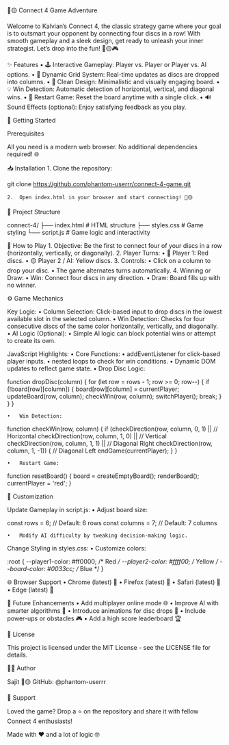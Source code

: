 🔴🟡 Connect 4 Game Adventure

Welcome to Kalvian’s Connect 4, the classic strategy game where your goal is to outsmart your opponent by connecting four discs in a row! With smooth gameplay and a sleek design, get ready to unleash your inner strategist. Let’s drop into the fun! 🔴🟡🎮

✨ Features
	•	🕹️ Interactive Gameplay: Player vs. Player or Player vs. AI options.
	•	🔄 Dynamic Grid System: Real-time updates as discs are dropped into columns.
	•	🎨 Clean Design: Minimalistic and visually engaging board.
	•	💡 Win Detection: Automatic detection of horizontal, vertical, and diagonal wins.
	•	🔁 Restart Game: Reset the board anytime with a single click.
	•	🔊 Sound Effects (optional): Enjoy satisfying feedback as you play.

🚀 Getting Started

Prerequisites

All you need is a modern web browser. No additional dependencies required! 🌐

📥 Installation
	1.	Clone the repository:

git clone https://github.com/phantom-userrr/connect-4-game.git


	2.	Open index.html in your browser and start connecting! 🔴🟡

📁 Project Structure

connect-4/
├── index.html   # HTML structure
├── styles.css   # Game styling
└── script.js    # Game logic and interactivity

🎯 How to Play
	1.	Objective: Be the first to connect four of your discs in a row (horizontally, vertically, or diagonally).
	2.	Player Turns:
	•	🔴 Player 1: Red discs.
	•	🟡 Player 2 / AI: Yellow discs.
	3.	Controls:
	•	Click on a column to drop your disc.
	•	The game alternates turns automatically.
	4.	Winning or Draw:
	•	Win: Connect four discs in any direction.
	•	Draw: Board fills up with no winner.

⚙️ Game Mechanics

Key Logic:
	•	Column Selection: Click-based input to drop discs in the lowest available slot in the selected column.
	•	Win Detection: Checks for four consecutive discs of the same color horizontally, vertically, and diagonally.
	•	AI Logic (Optional):
	•	Simple AI logic can block potential wins or attempt to create its own.

JavaScript Highlights:
	•	Core Functions:
	•	addEventListener for click-based player inputs.
	•	nested loops to check for win conditions.
	•	Dynamic DOM updates to reflect game state.
	•	Drop Disc Logic:

function dropDisc(column) {
    for (let row = rows - 1; row >= 0; row--) {
        if (!board[row][column]) {
            board[row][column] = currentPlayer;
            updateBoard(row, column);
            checkWin(row, column);
            switchPlayer();
            break;
        }
    }
}


	•	Win Detection:

function checkWin(row, column) {
    if (checkDirection(row, column, 0, 1) ||  // Horizontal
        checkDirection(row, column, 1, 0) ||  // Vertical
        checkDirection(row, column, 1, 1) ||  // Diagonal Right
        checkDirection(row, column, 1, -1)) { // Diagonal Left
        endGame(currentPlayer);
    }
}


	•	Restart Game:

function resetBoard() {
    board = createEmptyBoard();
    renderBoard();
    currentPlayer = 'red';
}

🎨 Customization

Update Gameplay in script.js:
	•	Adjust board size:

const rows = 6;  // Default: 6 rows
const columns = 7; // Default: 7 columns


	•	Modify AI difficulty by tweaking decision-making logic.

Change Styling in styles.css:
	•	Customize colors:

:root {
    --player1-color: #ff0000; /* Red */
    --player2-color: #ffff00; /* Yellow */
    --board-color: #0033cc; /* Blue */
}

🌐 Browser Support
	•	Chrome (latest) 🎯
	•	Firefox (latest) 🦊
	•	Safari (latest) 🧭
	•	Edge (latest) 🌊

🚀 Future Enhancements
	•	Add multiplayer online mode 🌐
	•	Improve AI with smarter algorithms 🧠
	•	Introduce animations for disc drops 🎥
	•	Include power-ups or obstacles 🎮
	•	Add a high score leaderboard 🏆

📜 License

This project is licensed under the MIT License - see the LICENSE file for details.

👨‍💻 Author

Sajit 🔴🟡
GitHub: @phantom-userrr

💖 Support

Loved the game? Drop a ⭐️ on the repository and share it with fellow Connect 4 enthusiasts!

Made with ❤️ and a lot of logic 🤓
